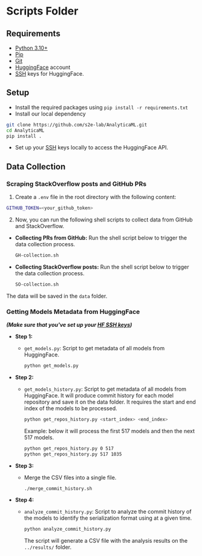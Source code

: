 # Scripts Folder

## Requirements
- [Python 3.10+](https://www.python.org/downloads/)
- [Pip](https://pip.pypa.io/en/stable/installation/)
- [Git](https://git-scm.com/downloads)
- [HuggingFace](https://huggingface.co/) account
- [SSH](https://huggingface.co/docs/hub/en/security-git-ssh) keys for HuggingFace.

## Setup
- Install the required packages using `pip install -r requirements.txt`
- Install our local dependency 
```bash
git clone https://github.com/s2e-lab/AnalyticaML.git
cd AnalyticaML
pip install .
```
- Set up your [SSH](https://huggingface.co/docs/hub/en/security-git-ssh) keys locally to access the HuggingFace API.




## Data Collection

### Scraping StackOverflow posts and GitHub PRs

1) Create a `.env` file in the root directory with the following content:
```bash
GITHUB_TOKEN=<your_github_token>

```
2) Now, you can run the following shell scripts to collect data from GitHub and StackOverflow.

- **Collecting PRs from GitHub:** Run the shell script below to trigger the data collection process.
    ```bash
    GH-collection.sh
    ```
- **Collecting StackOverflow posts:** Run the shell script below to trigger the data collection process.
    ```bash
    SO-collection.sh
    ```
The data will be saved in the `data` folder.

### Getting Models Metadata from HuggingFace
***(Make sure that you've set up your [HF SSH keys](https://huggingface.co/docs/hub/en/security-git-ssh))***

- **Step 1:**
  - `get_models.py`: Script to get metadata of all models from HuggingFace. 
    ```bash
    python get_models.py
    ```
- **Step 2:**
  - `get_models_history.py`: Script to get metadata of all models from HuggingFace. 
  It will produce commit history for each model repository and save it on the data folder. 
  It requires the start and end index of the models to be processed.
    ```bash
    python get_repos_history.py <start_index> <end_index>
    ```
    Example: below it will process the first 517 models and then the next 517 models.
    ```bash
    python get_repos_history.py 0 517
    python get_repos_history.py 517 1035 
    ```
    
- **Step 3:**
  - Merge the CSV files into a single file.
    ```bash
    ./merge_commit_history.sh
    ```
    
- **Step 4:**
  - `analyze_commit_history.py`: Script to analyze the commit history of the models to identify the serialization format using at a given time.
    ```bash
    python analyze_commit_history.py
    ```
    The script will generate a CSV file with the analysis results on the `../results/` folder.


